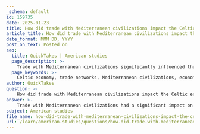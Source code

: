 ```yaml
---
_schema: default
id: 159735
date: 2025-01-23
title: How did trade with Mediterranean civilizations impact the Celtic economy?
article_title: How did trade with Mediterranean civilizations impact the Celtic economy?
date_format: MMM DD, YYYY
post_on_text: Posted on
seo:
  title: QuickTakes | American studies
  page_description: >-
    Trade with Mediterranean civilizations significantly influenced the Celtic economy through extensive trade networks, economic prosperity, cultural exchange, and urban development, shaping their material wealth and social structures.
  page_keywords: >-
    Celtic economy, trade networks, Mediterranean civilizations, economic prosperity, cultural exchange, urban development, Massalia, resource competition, oppida, Phoenicians, Greeks, Etruscans
author: QuickTakes
question: >-
    How did trade with Mediterranean civilizations impact the Celtic economy?
answer: >-
    Trade with Mediterranean civilizations had a significant impact on the Celtic economy, shaping both their material wealth and cultural interactions. Here are some key points regarding this influence:\n\n1. **Extensive Trade Networks**: The Celts established extensive trade networks that connected them with Mediterranean cultures, such as the Phoenicians, Greeks, and Etruscans. These networks facilitated the exchange of a variety of goods, including metals, textiles, and luxury items. Key trading centers, particularly Massalia (modern Marseille), served as crucial hubs for this exchange, allowing the Celts to access valuable resources and markets.\n\n2. **Economic Prosperity**: The influx of goods from Mediterranean civilizations contributed to the economic prosperity of Celtic societies. The trade not only enriched the Celtic elite but also stimulated local economies by creating demand for various commodities. This economic growth was reflected in the development of fortified settlements known as oppida, which emerged in the 2nd and 1st centuries BCE as centers of trade and defense.\n\n3. **Cultural Exchange**: Trade with Mediterranean civilizations facilitated cultural exchange, leading to the introduction of new ideas, technologies, and artistic influences. The Celts adopted various elements from their trading partners, which enriched their own material culture and social practices. This interaction also fostered a sense of competition, as the Celts sought to emulate the wealth and sophistication of Mediterranean societies.\n\n4. **Resource Competition**: The desire for trade and resources often led to increased competition among the Celts and their Mediterranean counterparts. This competition sometimes resulted in conflicts, particularly as the Celts sought to expand their influence and control over trade routes and resources. The interactions with Mediterranean cultures also prompted the Celts to develop more complex social structures and political organizations to manage their growing wealth and trade interests.\n\n5. **Urban Development**: The growth of trade routes and the establishment of trading centers contributed to the development of urban centers within Celtic territories. These urban areas became focal points for commerce and cultural exchange, leading to increased social complexity and the emergence of a wealthy elite class.\n\nIn summary, trade with Mediterranean civilizations significantly impacted the Celtic economy by enhancing wealth, fostering cultural exchange, and driving competition for resources. This interaction not only shaped the economic landscape of the Celts but also influenced their social structures and cultural practices.
subject: American studies
file_name: how-did-trade-with-mediterranean-civilizations-impact-the-celtic-economy.md
url: /learn/american-studies/questions/how-did-trade-with-mediterranean-civilizations-impact-the-celtic-economy
---
```


&nbsp;